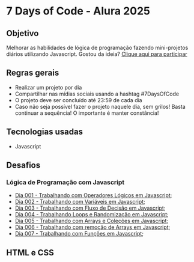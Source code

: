 # 7 Days of Code - Alura 2025

## Objetivo

Melhorar as habilidades de lógica de programação fazendo mini-projetos diários utilizando Javascript. Gostou da ideia? [Clique aqui para participar](https://7daysofcode.io/)

## Regras gerais

*   Realizar um projeto por dia
*   Compartilhar nas mídias sociais usando a hashtag #7DaysOfCode
*   O projeto deve ser concluído até 23:59 de cada dia
* Caso não seja possível fazer o projeto naquele dia, sem grilos! Basta continuar a sequência! O importante é manter constância!

## Tecnologias usadas

*  Javascript

## Desafios

### Lógica de Programação com Javascript

*   [Dia 001 - Trabalhando com Operadores Lógicos em Javascript](https://github.com/srrogerio/7_Days_of_Code_Alura_2025/JavaScript/Dia-001); 
*   [Dia 002 - Trabalhando com Variáveis em Javascript](https://github.com/srrogerio/7_Days_of_Code_Alura_2025/JavaScript/Dia-002/); 
*   [Dia 003 - Trabalhando com Fluxo de Decisão em Javascript](https://github.com/srrogerio/7_Days_of_Code_Alura_2025/JavaScript/Dia-003/); 
*   [Dia 004 - Trabalhando Loops e Randomização em Javascript](https://github.com/srrogerio/7_Days_of_Code_Alura_2025/JavaScript/Dia-004/); 
*   [Dia 005 - Trabalhando com Arrays e Coleções em Javascript](https://github.com/srrogerio/7_Days_of_Code_Alura_2025/JavaScript/Dia-005/); 
*   [Dia 006 - Trabalhando com remoção de Arrays em Javascript](https://github.com/srrogerio/7_Days_of_Code_Alura_2025/JavaScript/Dia-006/); 
*   [Dia 007 - Trabalhando com Funções em Javascript](https://github.com/srrogerio/7_Days_of_Code_Alura_2025/JavaScript/Dia-007/); 

## HTML e CSS